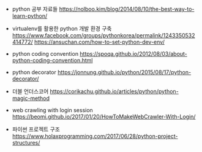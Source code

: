 
- python 공부 자료들
https://nolboo.kim/blog/2014/08/10/the-best-way-to-learn-python/

- virtualenv를 활용한 python 개발 환경 구축
https://www.facebook.com/groups/pythonkorea/permalink/1243350532414772/
https://ansuchan.com/how-to-set-python-dev-env/


- python coding convention
https://spoqa.github.io/2012/08/03/about-python-coding-convention.html

- python decorator
https://jonnung.github.io/python/2015/08/17/python-decorator/


- 더블 언더스코어
https://corikachu.github.io/articles/python/python-magic-method


- web crawling with login session
https://beomi.github.io/2017/01/20/HowToMakeWebCrawler-With-Login/

- 파이썬 프로젝트 구조
https://www.holaxprogramming.com/2017/06/28/python-project-structures/
